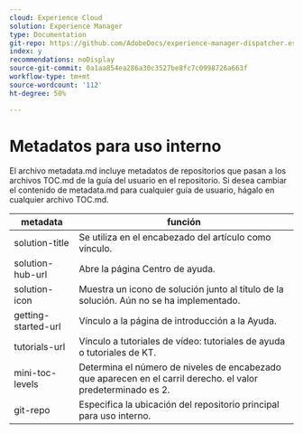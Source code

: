 ```yaml
---
cloud: Experience Cloud
solution: Experience Manager
type: Documentation
git-repo: https://github.com/AdobeDocs/experience-manager-dispatcher.es-ES
index: y
recommendations: noDisplay
source-git-commit: 0a1aa854ea286a30c3527be8fc7c0998726a663f
workflow-type: tm+mt
source-wordcount: '112'
ht-degree: 50%

---
```



# Metadatos para uso interno

El archivo metadata.md incluye metadatos de repositorios que pasan a los archivos TOC.md de la guía del usuario en el repositorio. Si desea cambiar el contenido de metadata.md para cualquier guía de usuario, hágalo en cualquier archivo TOC.md.

| metadata | función |
|--- |--- |
| solution-title | Se utiliza en el encabezado del artículo como vínculo. |
| solution-hub-url | Abre la página Centro de ayuda. |
| solution-icon | Muestra un icono de solución junto al título de la solución. Aún no se ha implementado. |
| getting-started-url | Vínculo a la página de introducción a la Ayuda. |
| tutorials-url | Vínculo a tutoriales de vídeo: tutoriales de ayuda o tutoriales de KT. |
| mini-toc-levels | Determina el número de niveles de encabezado que aparecen en el carril derecho. el valor predeterminado es 2. |
| git-repo | Especifica la ubicación del repositorio principal para uso interno. |

